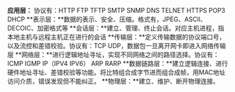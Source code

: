 
**应用层：** 协议有：HTTP FTP TFTP SMTP SNMP DNS TELNET HTTPS POP3 DHCP
**表示层：**数据的表示、安全、压缩。格式有，JPEG、ASCll、DECOIC、加密格式等
**会话层：**建立、管理、终止会话。对应主机进程，指本地主机与远程主机正在进行的会话
**传输层：**定义传输数据的协议端口号，以及流控和差错校验。协议有：TCP UDP，数据包一旦离开网卡即进入网络传输层
**网络层：**进行逻辑地址寻址，实现不同网络之间的路径选择。协议有：ICMP IGMP IP（IPV4 IPV6） ARP RARP
**数据链路层：**建立逻辑连接、进行硬件地址寻址、差错校验等功能。将比特组合成字节进而组合成帧，用MAC地址访问介质，错误发现但不能纠正。
**物理层：**建立、维护、断开物理连接。
